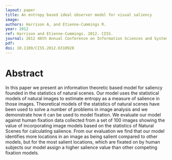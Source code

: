 ```yaml
---
layout: paper
title: An entropy based ideal observer model for visual saliency
image:
authors: Harrison A, and Etienne-Cummings R.
year: 2012
ref: Harrison and Etienne-Cummings. 2012. CISS.
journal: 2012 46th Annual Conference on Information Sciences and Systems (CISS)
pdf:
doi: 10.1109/CISS.2012.6310928
---
```


# Abstract
In this paper we present an information theoretic based model for saliency founded in the statistics of natural scenes. Our model uses the statistical models of natural images to estimate entropy as a measure of salience in those images. Theoretical models of the statistics of natural scenes have been used to solve a number of problems in image analysis and we demonstrate how it can be used to model fixation. We evaluate our model against human fixation data collected from a set of 100 images showing the value of incorporating image models based on the statistics of Natural Scenes for calculating salience. From our evaluation we find that our model identifies more locations in an image as being salient compared to other models, but for the most salient locations, which are fixated on by human subjects our model assign a higher salience value than other competing fixation models.
